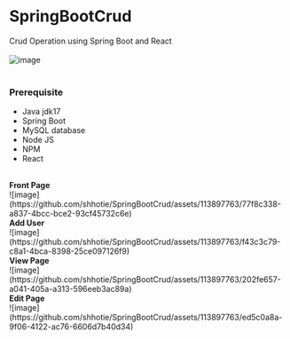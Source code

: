 # SpringBootCrud
Crud Operation using Spring Boot and React
</br></br>
![image](https://github.com/shhotie/SpringBootCrud/assets/113897763/ae096703-4997-47ac-bc87-b45694ee9a7c)
</br></br>
<h3>Prerequisite</h3>
<ul>
  <li>Java jdk17 </li>
  <li>Spring Boot</li>
  <li>MySQL database</li>
  <li>Node JS</li>
  <li>NPM</li>
  <li>React</li>
</ul>

</br>
<b>Front Page </b>
</br>
![image](https://github.com/shhotie/SpringBootCrud/assets/113897763/77f8c338-a837-4bcc-bce2-93cf45732c6e)
</br>
<b>Add User</b>
</br>
![image](https://github.com/shhotie/SpringBootCrud/assets/113897763/f43c3c79-c8a1-4bca-8398-25ce097126f9)
</br>
<b>View Page</b>
</br>
![image](https://github.com/shhotie/SpringBootCrud/assets/113897763/202fe657-a041-405a-a313-596eeb3ac89a)
</br>
<b>Edit Page</b>
</br>
![image](https://github.com/shhotie/SpringBootCrud/assets/113897763/ed5c0a8a-9f06-4122-ac76-6606d7b40d34)


